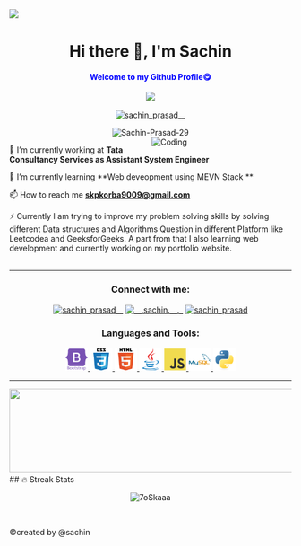 <div><img src="https://miro.medium.com/max/1400/1*OF0xEMkWBv-69zvmNs6RDQ.gif"  ></img></div>
<h1  align="center">Hi there 👋, I'm Sachin</h1>
<h4 align="center" style="color:blue;">Welcome to my Github Profile😋</h4>
<p align="center" >
  <a href="#"><img src="https://readme-typing-svg.herokuapp.com?lines=A+Computer+Science+Student+💻;A+Passionate+Programmer+🧑‍💻;A+Full+Stack+Developer+🪟;DS%20|%20Algorithms%20|%20OOPs%20;Active%20learner+❤️;Vuejs%20|%20Nodejs%20|%20ExpessJs%20|%20MongoDB🍃%20&center=true&width=500&height=50"></a>
</p>


<p align="center"> <a href="https://twitter.com/sachin_prasad__" target="blank"><img src="https://img.shields.io/twitter/follow/sachin_prasad__?logo=twitter&style=for-the-badge" alt="sachin_prasad__" /></a> </p>
<div align="center"> <img src="https://komarev.com/ghpvc/?username=Sachin-Prasad-29" width=120px alt="Sachin-Prasad-29" /> </div>

<img align="right" alt="Coding" width="250" src="https://i0.wp.com/www.technig.com/wp-content/uploads/2016/10/Site24x7-Application-Performance-Management-Technig.gif">

🔭 I’m currently working at **Tata Consultancy Services as Assistant System Engineer**

🌱 I’m currently learning **Web deveopment using MEVN Stack **

📫 How to reach me **skpkorba9009@gmail.com**

⚡ Currently I am trying to improve my problem solving skills by solving different Data structures  and Algorithms Question in different Platform like Leetcodea and GeeksforGeeks. A part from that I also learning web development and currently working on my portfolio website.
<br />
<br />
<hr />

<h3 align="center">Connect with me:</h3>
<p align="center">
<a href="https://twitter.com/sachin_prasad__" target="blank"><img align="center" src="https://raw.githubusercontent.com/rahuldkjain/github-profile-readme-generator/master/src/images/icons/Social/twitter.svg" alt="sachin_prasad__" height="30" width="40" /></a>
<a href="https://instagram.com/__.sachin.__._" target="blank"><img align="center" src="https://raw.githubusercontent.com/rahuldkjain/github-profile-readme-generator/master/src/images/icons/Social/instagram.svg" alt="__.sachin.__._" height="30" width="40" /></a>
<a href="https://www.leetcode.com/sachin_prasad" target="blank"><img align="center" src="https://raw.githubusercontent.com/rahuldkjain/github-profile-readme-generator/master/src/images/icons/Social/leet-code.svg" alt="sachin_prasad" height="30" width="40" /></a>
</p>

<h3 align="center">Languages and Tools:</h3>
<p align="center"> <a href="https://getbootstrap.com" target="_blank" rel="noreferrer"> <img src="https://raw.githubusercontent.com/devicons/devicon/master/icons/bootstrap/bootstrap-plain-wordmark.svg" alt="bootstrap" width="40" height="40"/> </a> <a href="https://www.w3schools.com/css/" target="_blank" rel="noreferrer"> <img src="https://raw.githubusercontent.com/devicons/devicon/master/icons/css3/css3-original-wordmark.svg" alt="css3" width="40" height="40"/> </a> <a href="https://www.w3.org/html/" target="_blank" rel="noreferrer"> <img src="https://raw.githubusercontent.com/devicons/devicon/master/icons/html5/html5-original-wordmark.svg" alt="html5" width="40" height="40"/> </a> <a href="https://www.java.com" target="_blank" rel="noreferrer"> <img src="https://raw.githubusercontent.com/devicons/devicon/master/icons/java/java-original.svg" alt="java" width="40" height="40"/> </a> <a href="https://developer.mozilla.org/en-US/docs/Web/JavaScript" target="_blank" rel="noreferrer"> <img src="https://raw.githubusercontent.com/devicons/devicon/master/icons/javascript/javascript-original.svg" alt="javascript" width="40" height="40"/> </a> <a href="https://www.mysql.com/" target="_blank" rel="noreferrer"> <img src="https://raw.githubusercontent.com/devicons/devicon/master/icons/mysql/mysql-original-wordmark.svg" alt="mysql" width="40" height="40"/> </a> <a href="https://www.python.org" target="_blank" rel="noreferrer"> <img src="https://raw.githubusercontent.com/devicons/devicon/master/icons/python/python-original.svg" alt="python" width="40" height="40"/> </a> </p>
<hr />
<img height="150px" width="1000px" src ="https://github-readme-stats.vercel.app/api/top-langs/?username=sachin-prasad-29&layout=compact&hide_border=false&theme=algolia&bg_color=#10217B&langs_count=6&hide=jupyter%20notebook,tex,css,php">
## 🔥 Streak Stats
<p align="center"><img src="https://github-readme-streak-stats.herokuapp.com/?user=sachin-prasad-29&theme=algolia" alt="7oSkaaa" /></p>
<br>
 <p>&#169;created by @sachin</p>
